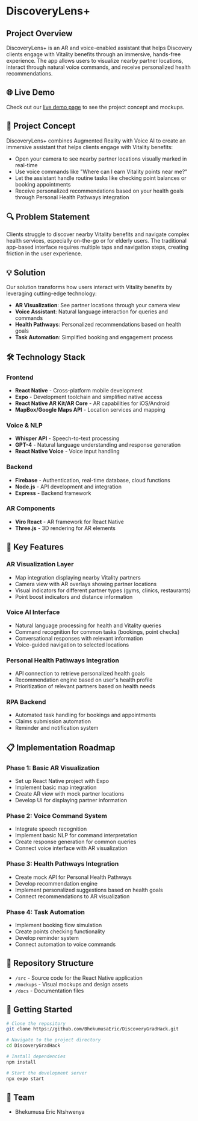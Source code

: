 # DiscoveryLens+

## Project Overview
DiscoveryLens+ is an AR and voice-enabled assistant that helps Discovery clients engage with Vitality benefits through an immersive, hands-free experience. The app allows users to visualize nearby partner locations, interact through natural voice commands, and receive personalized health recommendations.

## 🌐 Live Demo
Check out our [live demo page](https://bhekumusaeric.github.io/DiscoveryGradHack/) to see the project concept and mockups.

## 🚀 Project Concept
DiscoveryLens+ combines Augmented Reality with Voice AI to create an immersive assistant that helps clients engage with Vitality benefits:
- Open your camera to see nearby partner locations visually marked in real-time
- Use voice commands like "Where can I earn Vitality points near me?"
- Let the assistant handle routine tasks like checking point balances or booking appointments
- Receive personalized recommendations based on your health goals through Personal Health Pathways integration

## 🔍 Problem Statement
Clients struggle to discover nearby Vitality benefits and navigate complex health services, especially on-the-go or for elderly users. The traditional app-based interface requires multiple taps and navigation steps, creating friction in the user experience.

## 💡 Solution
Our solution transforms how users interact with Vitality benefits by leveraging cutting-edge technology:
- **AR Visualization**: See partner locations through your camera view
- **Voice Assistant**: Natural language interaction for queries and commands
- **Health Pathways**: Personalized recommendations based on health goals
- **Task Automation**: Simplified booking and engagement process

## 🛠️ Technology Stack

### Frontend
- **React Native** - Cross-platform mobile development
- **Expo** - Development toolchain and simplified native access
- **React Native AR Kit/AR Core** - AR capabilities for iOS/Android
- **MapBox/Google Maps API** - Location services and mapping

### Voice & NLP
- **Whisper API** - Speech-to-text processing
- **GPT-4** - Natural language understanding and response generation
- **React Native Voice** - Voice input handling

### Backend
- **Firebase** - Authentication, real-time database, cloud functions
- **Node.js** - API development and integration
- **Express** - Backend framework

### AR Components
- **Viro React** - AR framework for React Native
- **Three.js** - 3D rendering for AR elements

## 📱 Key Features

### AR Visualization Layer
- Map integration displaying nearby Vitality partners
- Camera view with AR overlays showing partner locations
- Visual indicators for different partner types (gyms, clinics, restaurants)
- Point boost indicators and distance information

### Voice AI Interface
- Natural language processing for health and Vitality queries
- Command recognition for common tasks (bookings, point checks)
- Conversational responses with relevant information
- Voice-guided navigation to selected locations

### Personal Health Pathways Integration
- API connection to retrieve personalized health goals
- Recommendation engine based on user's health profile
- Prioritization of relevant partners based on health needs

### RPA Backend
- Automated task handling for bookings and appointments
- Claims submission automation
- Reminder and notification system

## 📋 Implementation Roadmap

### Phase 1: Basic AR Visualization
- Set up React Native project with Expo
- Implement basic map integration
- Create AR view with mock partner locations
- Develop UI for displaying partner information

### Phase 2: Voice Command System
- Integrate speech recognition
- Implement basic NLP for command interpretation
- Create response generation for common queries
- Connect voice interface with AR visualization

### Phase 3: Health Pathways Integration
- Create mock API for Personal Health Pathways
- Develop recommendation engine
- Implement personalized suggestions based on health goals
- Connect recommendations to AR visualization

### Phase 4: Task Automation
- Implement booking flow simulation
- Create points checking functionality
- Develop reminder system
- Connect automation to voice commands

## 📂 Repository Structure
- `/src` - Source code for the React Native application
- `/mockups` - Visual mockups and design assets
- `/docs` - Documentation files

## 🚀 Getting Started
```bash
# Clone the repository
git clone https://github.com/BhekumusaEric/DiscoveryGradHack.git

# Navigate to the project directory
cd DiscoveryGradHack

# Install dependencies
npm install

# Start the development server
npx expo start
```

## 👥 Team
- Bhekumusa Eric Ntshwenya
